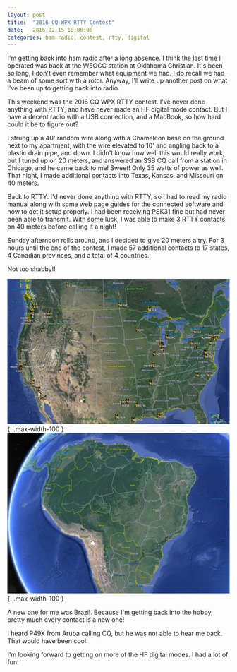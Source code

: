 ```yaml
---
layout: post
title:  "2016 CQ WPX RTTY Contest"
date:   2016-02-15 18:00:00
categories: ham radio, contest, rtty, digital
---
```


I'm getting back into ham radio after a long absence. I think the last time I operated was back at the 
W5OCC station at Oklahoma Christian. It's been so long, I don't even remember what equipment we had. 
I do recall we had a beam of some sort with a rotor. Anyway, I'll write up another post on what I've 
been up to getting back into radio.
<!-- 
I'm currently in an apartment on the bottom floor, and that doesn't lend itself to a very good antenna. 
I tried the MFJ hamsticks, and couldn't hear much. I did hear a couple local CW operators, and I emailed 
them letting them know I heard them. I've heard a few local folks on SSB/Phone as well. I heard a few 
hams from the region, one barely from Santa Fe, NM, another in Denver. 

I ended up striking up a conversation with a local ham, John. After a few exchanges, he said he had some 
antenna gear he could donate to me if I wanted. So we setup a time on a sunny Saturday afternoon.
-->

This weekend was the 2016 CQ WPX RTTY contest. I've never done anything with RTTY, and have never made an 
HF digital mode contact. But I have a decent radio with a USB connection, and a MacBook, so how hard could 
it be to figure out?

I strung up a 40' random wire along with a Chameleon base on the ground next to my apartment, with the 
wire elevated to 10' and angling back to a plastic drain pipe, and down. I didn't know how well this would 
really work, but I tuned up on 20 meters, and answered an SSB CQ call from a station in Chicago, and he 
came back to me! Sweet! Only 35 watts of power as well. That night, I made additional contacts into Texas, 
Kansas, and Missouri on 40 meters.

Back to RTTY. I'd never done anything with RTTY, so I had to read my radio manual along with some web 
page guides for the connected software and how to get it setup properly. I had been receiving PSK31 fine 
but had never been able to transmit. With some luck, I was able to make 3 RTTY contacts on 40 meters 
before calling it a night!

Sunday afternoon rolls around, and I decided to give 20 meters a try. For 3 hours until the end of the 
contest, I made 57 additional contacts to 17 states, 4 Canadian provinces, and a total of 4 countries.

Not too shabby!!

![North American Stations Worked](/assets/2016-02-15-cq-wpx-rtty-2016-1.jpg){: .max-width-100 }
![South American Stations Worked](/assets/2016-02-15-cq-wpx-rtty-2016-2.jpg){: .max-width-100 }

A new one for me was Brazil. Because I'm getting back into the hobby, pretty much every contact is a 
new one!

I heard P49X from Aruba calling CQ, but he was not able to hear me back. That would have been cool.

I'm looking forward to getting on more of the HF digital modes. I had a lot of fun!

